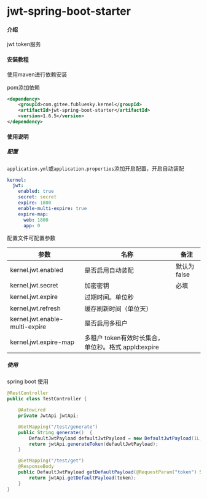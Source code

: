 # jwt-spring-boot-starter

#### 介绍
jwt token服务

#### 安装教程
使用maven进行依赖安装

pom添加依赖

```xml
<dependency>
    <groupId>com.gitee.fubluesky.kernel</groupId>
    <artifactId>jwt-spring-boot-starter</artifactId>
    <version>1.6.5</version>
</dependency>
```

#### 使用说明

##### **配置**

```application.yml```或```application.properties```添加开启配置，开启自动装配

```yml
kernel:
  jwt:
    enabled: true
    secret: secret
    expire: 1800
    enable-multi-expire: true
    expire-map:
      web: 1800
      app: 0
```

配置文件可配置参数

| 参数                           | 名称                           | 备注                                     |
| ------------------------------ | ------------------------------ | ---------------------------------------- |
| kernel.jwt.enabled  | 是否启用自动装配               | 默认为false                              |
| kernel.jwt.secret | 加密密钥         | 必填 |
| kernel.jwt.expire | 过期时间。单位秒 |  |
| kernel.jwt.refresh | 缓存刷新时间（单位天） |  |
| kernel.jwt.enable-multi-expire | 是否启用多租户 |  |
| kernel.jwt.expire-map | 多租户 token有效时长集合，单位秒。格式 appId:expire |  |
##### 使用

spring boot 使用

```java
@RestController
public class TestController {

    @Autowired
    private JwtApi jwtApi;

    @GetMapping("/test/generate")
    public String generate()  {
        DefaultJwtPayload defaultJwtPayload = new DefaultJwtPayload(1L, "934999", false);
        return jwtApi.generateToken(defaultJwtPayload);
    }

    @GetMapping("/test/get")
    @ResponseBody
    public DefaultJwtPayload getDefaultPayload(@RequestParam("token") String token)  {
        return jwtApi.getDefaultPayload(token);
    }
}
```

